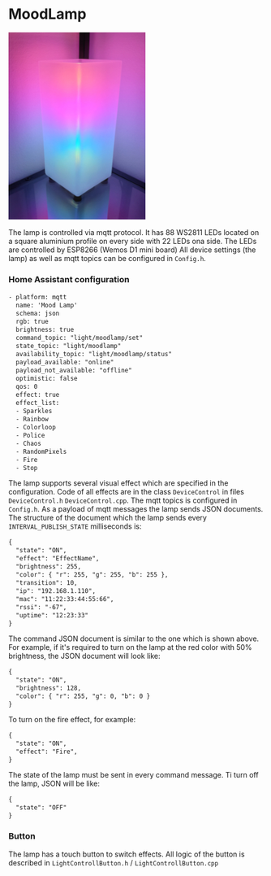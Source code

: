 # MoodLamp

![Lamp](doc/lamp.jpg)

The lamp is controlled via mqtt protocol. It has 88 WS2811 LEDs located on a square aluminium profile on every side with 22 LEDs ona side. The LEDs are controlled by ESP8266 (Wemos D1 mini board) All device settings (the lamp) as well as mqtt topics can be configured in `Config.h`.

### Home Assistant configuration
```
- platform: mqtt
  name: 'Mood Lamp'
  schema: json
  rgb: true
  brightness: true
  command_topic: "light/moodlamp/set"
  state_topic: "light/moodlamp"
  availability_topic: "light/moodlamp/status"
  payload_available: "online"
  payload_not_available: "offline"
  optimistic: false
  qos: 0
  effect: true
  effect_list:
  - Sparkles
  - Rainbow
  - Colorloop
  - Police
  - Chaos
  - RandomPixels
  - Fire
  - Stop
```
The lamp supports  several visual effect which are specified in the configuration. Code of all effects are in the class `DeviceControl` in files `DeviceControl.h` `DeviceControl.cpp`. The mqtt topics is configured in `Config.h`. As a payload of mqtt messages the lamp sends JSON documents. The structure of the document which the lamp sends every `INTERVAL_PUBLISH_STATE` milliseconds is:
```
{
  "state": "ON",
  "effect": "EffectName",
  "brightness": 255,
  "color": { "r": 255, "g": 255, "b": 255 },
  "transition": 10,
  "ip": "192.168.1.110",
  "mac": "11:22:33:44:55:66",
  "rssi": "-67",
  "uptime": "12:23:33"
}
```

The command JSON document is similar to the one which is shown above. For example, if it's required to turn on the lamp at the red color with 50% brightness, the JSON document will look like:
```
{
  "state": "ON",
  "brightness": 128,
  "color": { "r": 255, "g": 0, "b": 0 }
}
```
To turn on the fire effect, for example:
```
{
  "state": "ON",
  "effect": "Fire",
}
```
The state of the lamp must be sent in every command message. Ti turn off the lamp, JSON will be like:
```
{
  "state": "OFF"
}
```

### Button
 The lamp has a touch button to switch effects. All logic of the button is described in `LightControllButton.h` / `LightControllButton.cpp`
